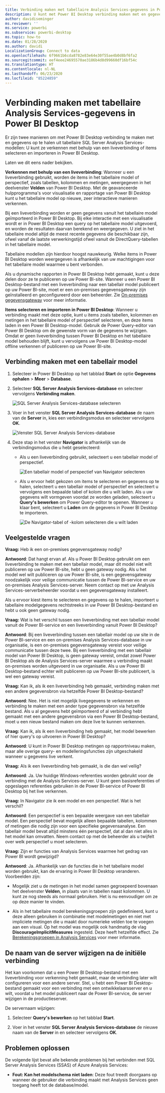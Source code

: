 ```yaml
---
title: Verbinding maken met tabellaire Analysis Services-gegevens in Power BI Desktop
description: U kunt met Power BI Desktop verbinding maken met en gegevens ophalen uit tabellaire SQL Server Analysis Services-modellen door ofwel een liveverbinding te gebruiken ofwel door items te selecteren en importeren in Power BI Desktop.
author: davidiseminger
ms.reviewer: ''
ms.service: powerbi
ms.subservice: powerbi-desktop
ms.topic: how-to
ms.date: 01/28/2020
ms.author: davidi
LocalizationGroup: Connect to data
ms.openlocfilehash: 6f9661b6cda8782e83e64e30f55ae4b0d8bf6fa2
ms.sourcegitcommit: eef4eee24695570ae3186b4d8d99660df16bf54c
ms.translationtype: HT
ms.contentlocale: nl-NL
ms.lasthandoff: 06/23/2020
ms.locfileid: "85224859"
---
```

# <a name="connect-to-analysis-services-tabular-data-in-power-bi-desktop"></a>Verbinding maken met tabellaire Analysis Services-gegevens in Power BI Desktop
Er zijn twee manieren om met Power BI Desktop verbinding te maken met en gegevens op te halen uit tabellaire SQL Server Analysis Services-modellen: U kunt ze verkennen met behulp van een liveverbinding of items selecteren en importeren in Power BI Desktop.

Laten we dit eens nader bekijken.

**Verkennen met behulp van een liveverbinding**: Wanneer u een liveverbinding gebruikt, worden de items in het tabellaire model of perspectief, zoals tabellen, kolommen en metingen, weergegeven in het deelvenster **Velden** van Power BI Desktop. Met de geavanceerde hulpprogramma's voor visualisatie en rapportage van Power BI Desktop kunt u het tabellaire model op nieuwe, zeer interactieve manieren verkennen.

Bij een liveverbinding worden er geen gegevens vanuit het tabellaire model geïmporteerd in Power BI Desktop. Bij elke interactie met een visualisatie wordt er in Power BI Desktop een query op het tabellaire model uitgevoerd, en worden de resultaten daarvan berekend en weergegeven. U ziet in het tabellaire model altijd de meest recente gegevens die beschikbaar zijn, ofwel vanaf de laatste verwerkingstijd ofwel vanuit de DirectQuery-tabellen in het tabellaire model. 

Tabellaire modellen zijn hierdoor hoogst nauwkeurig. Welke items in Power BI Desktop worden weergegeven is afhankelijk van uw machtigingen voor het tabellaire model waarmee u bent verbonden.

Als u dynamische rapporten in Power BI Desktop hebt gemaakt, kunt u deze delen door ze te publiceren op uw Power BI-site. Wanneer u een Power BI Desktop-bestand met een liveverbinding naar een tabellair model publiceert op uw Power BI-site, moet er een on-premises gegevensgateway zijn geïnstalleerd en geconfigureerd door een beheerder. Zie [On-premises gegevensgateway](service-gateway-onprem.md) voor meer informatie.

**Items selecteren en importeren in Power BI Desktop**: Wanneer u verbinding maakt met deze optie, kunt u items zoals tabellen, kolommen en metingen in het tabellaire model of perspectief selecteren, en deze items laden in een Power BI Desktop-model. Gebruik de Power Query-editor van Power BI Desktop om de gewenste vorm van de gegevens te wijzigen. Omdat er geen liveverbinding tussen Power BI Desktop en het tabellaire model behouden blijft, kunt u vervolgens uw Power BI Desktop-model offline verkennen of publiceren op uw Power BI-site.

## <a name="to-connect-to-a-tabular-model"></a>Verbinding maken met een tabellair model
1. Selecteer in Power BI Desktop op het tabblad **Start** de optie **Gegevens ophalen** > **Meer** > **Database**.
   
1. Selecteer **SQL Server Analysis Services-database** en selecteer vervolgens **Verbinding maken**.
   
   ![SQL Server Analysis Services-database selecteren](media/desktop-analysis-services-tabular-data/pbid_sqlas_getdata_as.png)
3. Voer in het venster **SQL Server Analysis Services-database** de naam van de **Server** in, kies een verbindingsmodus en selecteer vervolgens **OK**.
   
   ![Venster SQL Server Analysis Services-database](media/desktop-analysis-services-tabular-data/pbid_sqlas_getdata_as_server.png)
4. Deze stap in het venster **Navigator** is afhankelijk van de verbindingsmodus die u hebt geselecteerd:

   - Als u een liveverbinding gebruikt, selecteert u een tabellair model of perspectief.
  
      ![Een tabellair model of perspectief van Navigator selecteren](media/desktop-analysis-services-tabular-data/pbid_sqlas_getdata_as_live.png)
   - Als u ervoor hebt gekozen om items te selecteren en gegevens op te halen, selecteert u een tabellair model of perspectief en selecteert u vervolgens een bepaalde tabel of kolom die u wilt laden. Als u uw gegevens wilt vormgeven voordat ze worden geladen, selecteert u **Query's bewerken** om Power Query-editor te openen. Wanneer u klaar bent, selecteert u **Laden** om de gegevens in Power BI Desktop te importeren.

      ![De Navigator-tabel of -kolom selecteren die u wilt laden](media/desktop-analysis-services-tabular-data/pbid_sqlas_getdata_as_select.png)

## <a name="frequently-asked-questions"></a>Veelgestelde vragen
**Vraag:** Heb ik een on-premises gegevensgateway nodig?

**Antwoord**: Dat hangt ervan af. Als u Power BI Desktop gebruikt om een liveverbinding te maken met een tabellair model, maar dit model niet wilt publiceren op uw Power BI-site, hebt u geen gateway nodig. Als u het model wel wilt publiceren op uw Power BI-site, is een gegevensgateway noodzakelijk voor veilige communicatie tussen de Power BI-service en uw on-premises Analysis Services-server. Neem contact op met uw Analysis Services-serverbeheerder voordat u een gegevensgateway installeert.

Als u ervoor kiest items te selecteren en gegevens op te halen, importeert u tabellaire modelgegevens rechtstreeks in uw Power BI Desktop-bestand en hebt u ook geen gateway nodig.

**Vraag:** Wat is het verschil tussen een liveverbinding met een tabellair model vanuit de Power BI-service en een liveverbinding vanuit Power BI Desktop?

**Antwoord**: Bij een liveverbinding tussen een tabellair model op uw site in de Power BI-service en een on-premises Analysis Services-database in uw organisatie, is een on-premises gegevensgateway vereist voor veilige communicatie tussen deze twee. Bij een liveverbinding met een tabellair model van Power BI Desktop, is geen gateway vereist, omdat zowel Power BI Desktop als de Analysis Services-server waarmee u verbinding maakt on-premises worden uitgevoerd in uw organisatie. Als u uw Power BI Desktop-bestand echter wilt publiceren op uw Power BI-site publiceert, is wel een gateway vereist.

**Vraag:** Kan ik, als ik een liveverbinding heb gemaakt, verbinding maken met een andere gegevensbron via hetzelfde Power BI Desktop-bestand?

**Antwoord**: Nee. Het is niet mogelijk livegegevens te verkennen en verbinding te maken met een ander type gegevensbron via hetzelfde bestand. Als u al gegevens hebt geïmporteerd of al verbinding hebt gemaakt met een andere gegevensbron via een Power BI Desktop-bestand, moet u een nieuw bestand maken om deze live te kunnen verkennen.

**Vraag:** Kan ik, als ik een liveverbinding heb gemaakt, het model bewerken of hier query's op uitvoeren in Power BI Desktop?

**Antwoord**: U kunt in Power BI Desktop metingen op rapportniveau maken, maar alle overige query- en modelleringsfuncties zijn uitgeschakeld wanneer u gegevens live verkent.

**Vraag:** Als ik een liveverbinding heb gemaakt, is die dan wel veilig?

**Antwoord**: Ja. Uw huidige Windows-referenties worden gebruikt voor de verbinding met de Analysis Services-server. U kunt geen basisreferenties of opgeslagen referenties gebruiken in de Power BI-service of Power BI Desktop bij het live verkennen.

**Vraag:** In Navigator zie ik een model en een perspectief. Wat is het verschil?

**Antwoord**: Een perspectief is een bepaalde weergave van een tabellair model. Een perspectief bevat mogelijk alleen bepaalde tabellen, kolommen of metingen die nodig zijn voor een specifieke gegevensanalyse. Een tabellair model bevat altijd minstens één perspectief, dat al dan niet alles in het model kan omvatten. Neem contact op met de beheerder als u twijfelt over welk perspectief u moet selecteren.

**Vraag:** Zijn er functies van Analysis Services waarmee het gedrag van Power BI wordt gewijzigd?

**Antwoord**: Ja. Afhankelijk van de functies die in het tabellaire model worden gebruikt, kan de ervaring in Power BI Desktop veranderen. Voorbeelden zijn:
* Mogelijk ziet u de metingen in het model samen gegroepeerd bovenaan het deelvenster **Velden**, in plaats van in tabellen naast kolommen. U kunt ze nog steeds als normaal gebruiken. Het is nu eenvoudiger om ze op deze manier te vinden.

* Als in het tabellaire model berekeningsgroepen zijn gedefinieerd, kunt u deze alleen gebruiken in combinatie met modelmetingen en niet met impliciete metingen die u maakt door numerieke velden toe te voegen aan een visual. Op het model was mogelijk ook handmatig de vlag **DiscourageImplicitMeasures** ingesteld. Deze heeft hetzelfde effect. Zie [Berekeningsgroepen in Analysis Services](https://docs.microsoft.com/analysis-services/tabular-models/calculation-groups#benefits) voor meer informatie.

## <a name="to-change-the-server-name-after-initial-connection"></a>De naam van de server wijzigen na de initiële verbinding
Het kan voorkomen dat u een Power BI Desktop-bestand met een liveverbinding voor verkenning hebt gemaakt, maar de verbinding later wilt configureren voor een andere server. Stel, u hebt een Power BI Desktop-bestand gemaakt voor een verbinding met een ontwikkelaarsserver en u wilt, voordat u het model publiceert naar de Power BI-service, de server wijzigen in de productieserver.

De servernaam wijzigen:

1. Selecteer **Query's bewerken** op het tabblad **Start**.

2. Voer in het venster **SQL Server Analysis Services-database** de nieuwe naam van de **Server** in en selecteer vervolgens **OK**.

   
## <a name="troubleshooting"></a>Problemen oplossen 
De volgende lijst bevat alle bekende problemen bij het verbinden met SQL Server Analysis Services (SSAS) of Azure Analysis Services: 

* **Fout: Kan het modelschema niet laden**: Deze fout treedt doorgaans op wanneer de gebruiker die verbinding maakt met Analysis Services geen toegang heeft tot de database/model.


